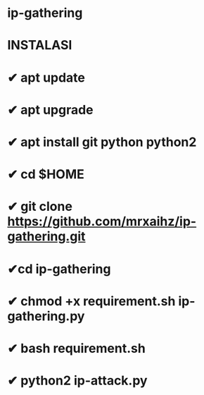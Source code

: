# ip-gathering
# INSTALASI
# ✔ apt update

# ✔ apt upgrade

# ✔ apt install git python python2

# ✔ cd $HOME

# ✔ git clone https://github.com/mrxaihz/ip-gathering.git
 
# ✔cd ip-gathering

# ✔ chmod +x requirement.sh ip-gathering.py

# ✔ bash requirement.sh

# ✔ python2 ip-attack.py
